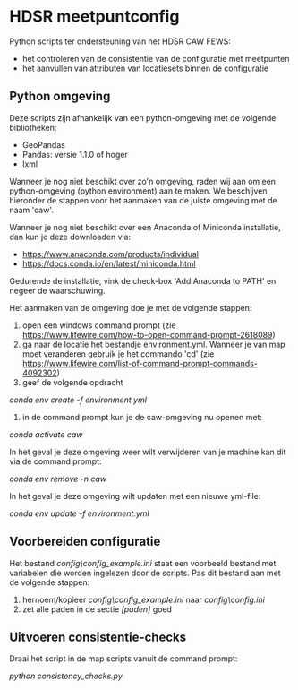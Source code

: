 # HDSR meetpuntconfig
Python scripts ter ondersteuning van het HDSR CAW FEWS:
 - het controleren van de consistentie van de configuratie met meetpunten
 - het aanvullen van attributen van locatiesets binnen de configuratie
 
## Python omgeving
Deze scripts zijn afhankelijk van een python-omgeving met de volgende bibliotheken:
 - GeoPandas
 - Pandas: versie 1.1.0 of hoger
 - lxml

Wanneer je nog niet beschikt over zo'n omgeving, raden wij aan om een python-omgeving (python environment) aan te maken. We beschijven hieronder de stappen voor het aanmaken van de juiste omgeving met de naam 'caw'.

Wanneer je nog niet beschikt over een Anaconda of Miniconda installatie, dan kun je deze downloaden via:
 - https://www.anaconda.com/products/individual
 - https://docs.conda.io/en/latest/miniconda.html

Gedurende de installatie, vink de check-box 'Add Anaconda to PATH' en negeer de waarschuwing.

Het aanmaken van de omgeving doe je met de volgende stappen:
1. open een windows command prompt (zie https://www.lifewire.com/how-to-open-command-prompt-2618089)
1. ga naar de locatie het bestandje environment.yml. Wanneer je van map moet veranderen gebruik je het commando 'cd' (zie https://www.lifewire.com/list-of-command-prompt-commands-4092302)
1. geef de volgende opdracht 

*conda env create -f environment.yml*

1. in de command prompt kun je de caw-omgeving nu openen met:

*conda activate caw*

In het geval je deze omgeving weer wilt verwijderen van je machine kan dit via de command prompt:

*conda env remove -n caw*

In het geval je deze omgeving wilt updaten met een nieuwe yml-file:

*conda env update -f environment.yml*

## Voorbereiden configuratie
Het bestand *config\config_example.ini* staat een voorbeeld bestand met variabelen die worden ingelezen door de scripts. Pas dit bestand aan met de volgende stappen:
1. hernoem/kopieer *config\config_example.ini* naar *config\config.ini*
1. zet alle paden in de sectie *[paden]* goed

## Uitvoeren consistentie-checks
Draai het script in de map scripts vanuit de command prompt:

*python consistency_checks.py*